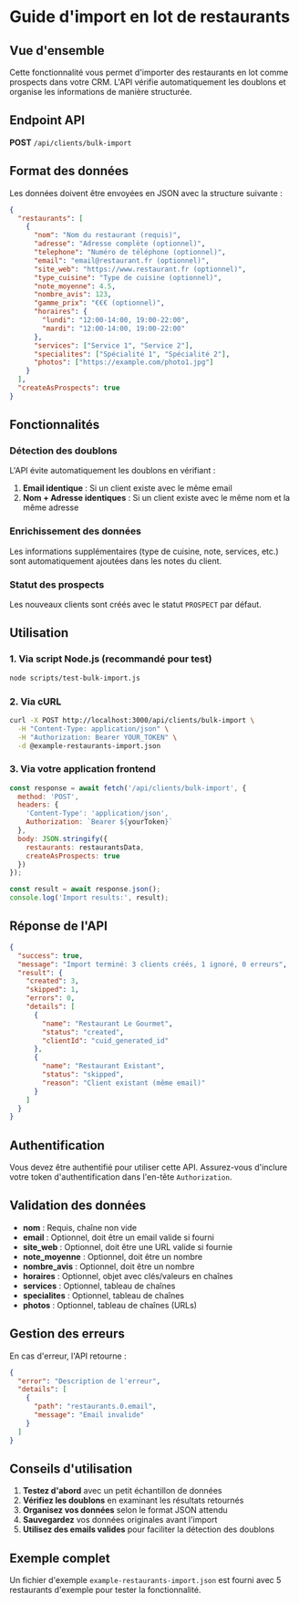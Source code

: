 # Guide d'import en lot de restaurants

## Vue d'ensemble

Cette fonctionnalité vous permet d'importer des restaurants en lot comme prospects dans votre CRM. L'API vérifie automatiquement les doublons et organise les informations de manière structurée.

## Endpoint API

**POST** `/api/clients/bulk-import`

## Format des données

Les données doivent être envoyées en JSON avec la structure suivante :

```json
{
  "restaurants": [
    {
      "nom": "Nom du restaurant (requis)",
      "adresse": "Adresse complète (optionnel)",
      "telephone": "Numéro de téléphone (optionnel)",
      "email": "email@restaurant.fr (optionnel)",
      "site_web": "https://www.restaurant.fr (optionnel)",
      "type_cuisine": "Type de cuisine (optionnel)",
      "note_moyenne": 4.5,
      "nombre_avis": 123,
      "gamme_prix": "€€€ (optionnel)",
      "horaires": {
        "lundi": "12:00-14:00, 19:00-22:00",
        "mardi": "12:00-14:00, 19:00-22:00"
      },
      "services": ["Service 1", "Service 2"],
      "specialites": ["Spécialité 1", "Spécialité 2"],
      "photos": ["https://example.com/photo1.jpg"]
    }
  ],
  "createAsProspects": true
}
```

## Fonctionnalités

### Détection des doublons

L'API évite automatiquement les doublons en vérifiant :

1. **Email identique** : Si un client existe avec le même email
2. **Nom + Adresse identiques** : Si un client existe avec le même nom et la même adresse

### Enrichissement des données

Les informations supplémentaires (type de cuisine, note, services, etc.) sont automatiquement ajoutées dans les notes du client.

### Statut des prospects

Les nouveaux clients sont créés avec le statut `PROSPECT` par défaut.

## Utilisation

### 1. Via script Node.js (recommandé pour test)

```bash
node scripts/test-bulk-import.js
```

### 2. Via cURL

```bash
curl -X POST http://localhost:3000/api/clients/bulk-import \
  -H "Content-Type: application/json" \
  -H "Authorization: Bearer YOUR_TOKEN" \
  -d @example-restaurants-import.json
```

### 3. Via votre application frontend

```javascript
const response = await fetch('/api/clients/bulk-import', {
  method: 'POST',
  headers: {
    'Content-Type': 'application/json',
    Authorization: `Bearer ${yourToken}`
  },
  body: JSON.stringify({
    restaurants: restaurantsData,
    createAsProspects: true
  })
});

const result = await response.json();
console.log('Import results:', result);
```

## Réponse de l'API

```json
{
  "success": true,
  "message": "Import terminé: 3 clients créés, 1 ignoré, 0 erreurs",
  "result": {
    "created": 3,
    "skipped": 1,
    "errors": 0,
    "details": [
      {
        "name": "Restaurant Le Gourmet",
        "status": "created",
        "clientId": "cuid_generated_id"
      },
      {
        "name": "Restaurant Existant",
        "status": "skipped",
        "reason": "Client existant (même email)"
      }
    ]
  }
}
```

## Authentification

Vous devez être authentifié pour utiliser cette API. Assurez-vous d'inclure votre token d'authentification dans l'en-tête `Authorization`.

## Validation des données

- **nom** : Requis, chaîne non vide
- **email** : Optionnel, doit être un email valide si fourni
- **site_web** : Optionnel, doit être une URL valide si fournie
- **note_moyenne** : Optionnel, doit être un nombre
- **nombre_avis** : Optionnel, doit être un nombre
- **horaires** : Optionnel, objet avec clés/valeurs en chaînes
- **services** : Optionnel, tableau de chaînes
- **specialites** : Optionnel, tableau de chaînes
- **photos** : Optionnel, tableau de chaînes (URLs)

## Gestion des erreurs

En cas d'erreur, l'API retourne :

```json
{
  "error": "Description de l'erreur",
  "details": [
    {
      "path": "restaurants.0.email",
      "message": "Email invalide"
    }
  ]
}
```

## Conseils d'utilisation

1. **Testez d'abord** avec un petit échantillon de données
2. **Vérifiez les doublons** en examinant les résultats retournés
3. **Organisez vos données** selon le format JSON attendu
4. **Sauvegardez** vos données originales avant l'import
5. **Utilisez des emails valides** pour faciliter la détection des doublons

## Exemple complet

Un fichier d'exemple `example-restaurants-import.json` est fourni avec 5 restaurants d'exemple pour tester la fonctionnalité.
